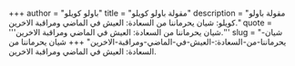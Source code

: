 +++
author = "باولو كويلو"
title = "مقولة باولو كويلو"
description = "مقولة باولو كويلو: شيان يحرماننا من السعادة: العيش في الماضي ومراقبة الاخرين."
quote = '''شيان يحرماننا من السعادة: العيش في الماضي ومراقبة الاخرين.''' 
slug = "شيان-يحرماننا-من-السعادة:-العيش-في-الماضي-ومراقبة-الاخرين"
+++
شيان يحرماننا من السعادة: العيش في الماضي ومراقبة الاخرين.
